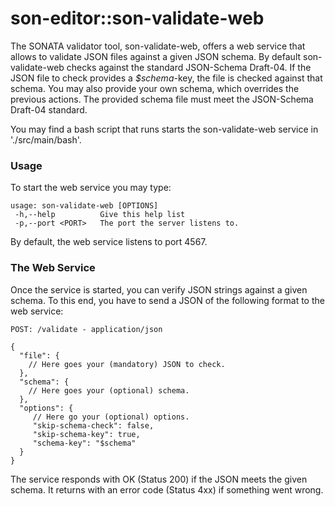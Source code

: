 # son-editor::son-validate-web

The SONATA validator tool, son-validate-web, offers a web service that
allows to validate JSON files against a given JSON schema. By default 
son-validate-web checks against the standard JSON-Schema Draft-04. If 
the JSON file to check provides a _$schema_-key, the file is checked 
against that schema. You may also provide your own schema, which 
overrides the previous actions. The provided schema file must meet the 
JSON-Schema Draft-04 standard.

You may find a bash script that runs starts the son-validate-web service
in './src/main/bash'.

### Usage

To start the web service you may type:

```
usage: son-validate-web [OPTIONS]
 -h,--help          Give this help list
 -p,--port <PORT>   The port the server listens to.
 ```
 
By default, the web service listens to port 4567.

### The Web Service

Once the service is started, you can verify JSON strings against a
given schema. To this end, you have to send a JSON of the following
format to the web service:

```
POST: /validate - application/json

{
  "file": {
    // Here goes your (mandatory) JSON to check.
  },
  "schema": {
    // Here goes your (optional) schema.
  },
  "options": {
     // Here go your (optional) options.
     "skip-schema-check": false,
     "skip-schema-key": true,
     "schema-key": "$schema"
  }
}
```

The service responds with OK (Status 200) if the JSON meets the given
schema. It returns with an error code (Status 4xx) if something went
wrong.